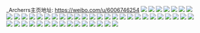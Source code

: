 _Archerrs主页地址: https://weibo.com/u/6006746254 
![](https://wx4.sinaimg.cn/mw2000/006yvH66ly1h9djgjiod4j30u012qk1f.jpg) 
![](https://wx4.sinaimg.cn/mw2000/006yvH66ly1h9djgh2wxoj30u0126wog.jpg) 
![](https://wx4.sinaimg.cn/mw2000/006yvH66ly1h9djgivhbvj30u014ck1z.jpg) 
![](https://wx4.sinaimg.cn/mw2000/006yvH66ly1h9djgk4kr9j30u012y110.jpg) 
![](https://wx4.sinaimg.cn/mw2000/006yvH66ly1h9djghubeij30u0140k0a.jpg) 
![](https://wx4.sinaimg.cn/mw2000/006yvH66ly1h9djgg7y0aj30u0140ahc.jpg) 
![](https://wx4.sinaimg.cn/mw2000/006yvH66gy1gsf4ibexvhj30u01nyx35.jpg) 
![](https://wx4.sinaimg.cn/mw2000/006yvH66gy1gsf4icnel1j30u0127dwp.jpg) 
![](https://wx4.sinaimg.cn/mw2000/006yvH66gy1gsf4ieomw5j30u01nyttl.jpg) 
![](https://wx4.sinaimg.cn/mw2000/006yvH66gy1gsf4ify7mnj30u011b14x.jpg) 
![](https://wx4.sinaimg.cn/mw2000/006yvH66gy1gsf4iilrmgj31400u0nd5.jpg) 
![](https://wx4.sinaimg.cn/mw2000/006yvH66gy1gsf4ij880bj313z0u0jxn.jpg) 
![](https://wx4.sinaimg.cn/mw2000/006yvH66ly1gqscd46ca5j30u012twn1.jpg) 
![](https://wx4.sinaimg.cn/mw2000/006yvH66ly1gqscd5gib7j30u014013d.jpg) 
![](https://wx4.sinaimg.cn/mw2000/006yvH66ly1gqscd4mo2bj30u0140wp0.jpg) 
![](https://wx4.sinaimg.cn/mw2000/006yvH66ly1gqscd68fswj30u01407an.jpg) 
![](https://wx4.sinaimg.cn/mw2000/006yvH66ly1gqscd3rj5ej30u013qk05.jpg) 
![](https://wx4.sinaimg.cn/mw2000/006yvH66ly1gqscd5ryigj30u0140q9m.jpg) 
![](https://wx4.sinaimg.cn/mw2000/006yvH66ly1gp91wg4si9j30u012casm.jpg) 
![](https://wx4.sinaimg.cn/mw2000/006yvH66ly1gp91wfs7q4j30u013zk48.jpg) 
![](https://wx4.sinaimg.cn/mw2000/006yvH66ly1gp91wesv84j31400u0au2.jpg) 
![](https://wx4.sinaimg.cn/mw2000/006yvH66ly1gp91wfd2hpj30u012jav7.jpg) 
![](https://wx4.sinaimg.cn/mw2000/006yvH66ly1gp91we9ir2j30u013n4go.jpg) 
![](https://wx4.sinaimg.cn/mw2000/006yvH66ly1gp91wdr0ucj30u0140h8w.jpg) 
![](https://wx4.sinaimg.cn/mw2000/006yvH66ly1goak0jqvbpj314k0u016q.jpg) 
![](https://wx4.sinaimg.cn/mw2000/006yvH66ly1goak0kziqaj30u013z4a7.jpg) 
![](https://wx4.sinaimg.cn/mw2000/006yvH66ly1goak0jgljoj30u012ywtl.jpg) 
![](https://wx4.sinaimg.cn/mw2000/006yvH66ly1gnhmihjycmj31o0266qv6.jpg) 
![](https://wx4.sinaimg.cn/mw2000/006yvH66ly1gnhmiipv8pj31o0276kjm.jpg) 
![](https://wx4.sinaimg.cn/mw2000/006yvH66ly1gnhmig2y6oj33402c0x6q.jpg) 
![](https://wx4.sinaimg.cn/mw2000/006yvH66ly1gn5u6q2w5ij30u01407k0.jpg) 
![](https://wx4.sinaimg.cn/mw2000/006yvH66ly1gn5vi22vaxj30u013tdxd.jpg) 
![](https://wx4.sinaimg.cn/mw2000/006yvH66ly1gn5u6qwm8sj30u013vwt7.jpg) 
![](https://wx4.sinaimg.cn/mw2000/006yvH66ly1gn5u6sqp6kj30u014rwnz.jpg) 
![](https://wx4.sinaimg.cn/mw2000/006yvH66ly1gmd26e1z4ej32801ndu0x.jpg) 
![](https://wx4.sinaimg.cn/mw2000/006yvH66ly1gmd26h6lgij32801nhx6p.jpg) 
![](https://wx4.sinaimg.cn/mw2000/006yvH66ly1gmd26igd6nj32801o0b29.jpg) 
![](https://wx4.sinaimg.cn/mw2000/006yvH66ly1gmd26jqbkzj32801o0qv5.jpg) 
![](https://wx4.sinaimg.cn/mw2000/006yvH66gy1gl6f8ibgr9j33402c0x6p.jpg) 
![](https://wx4.sinaimg.cn/mw2000/006yvH66gy1gl6f8em4caj33402c0kjm.jpg) 
![](https://wx4.sinaimg.cn/mw2000/006yvH66gy1gl6f9641jnj32c0340kjn.jpg) 
![](https://wx4.sinaimg.cn/mw2000/006yvH66gy1gl6f8gojynj33402c0e85.jpg) 
![](https://wx4.sinaimg.cn/mw2000/006yvH66gy1ge7g7uf41uj30qk0s5wf7.jpg) 
![](https://wx4.sinaimg.cn/mw2000/006yvH66gy1ge7g7u4oxij30r40v90vw.jpg) 
![](https://wx4.sinaimg.cn/mw2000/006yvH66gy1gdh1eol7ppj30mt0ghjsw.jpg) 
![](https://wx4.sinaimg.cn/mw2000/006yvH66gy1gdh1eoay5fj30wo0lejtc.jpg) 
![](https://wx4.sinaimg.cn/mw2000/006yvH66gy1gd5efivwk5j33402c07wh.jpg) 
